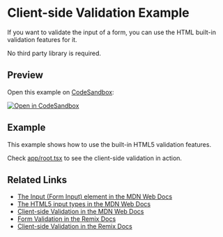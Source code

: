 # Client-side Validation Example

If you want to validate the input of a form, you can use the HTML built-in validation features for it.

No third party library is required.

## Preview

Open this example on [CodeSandbox](https://codesandbox.com):

[![Open in CodeSandbox](https://codesandbox.io/static/img/play-codesandbox.svg)](https://codesandbox.io/s/github/remix-run/remix/tree/main/examples/client-side-validation)

## Example

This example shows how to use the built-in HTML5 validation features.

Check [app/root.tsx](app/root.tsx) to see the client-side validation in action.

## Related Links

- [The Input (Form Input) element in the MDN Web Docs](https://developer.mozilla.org/en-US/docs/Web/HTML/Element/input)
- [The HTML5 input types in the MDN Web Docs](https://developer.mozilla.org/en-US/docs/Learn/Forms/HTML5_input_types)
- [Client-side Validation in the MDN Web Docs](https://developer.mozilla.org/en-US/docs/Learn/Forms/Form_validation)
- [Form Validation in the Remix Docs](https://remix.run/guides/data-writes#form-validation)
- [Client-side Validation in the Remix Docs](https://remix.run/guides/data-writes#form-validation)
